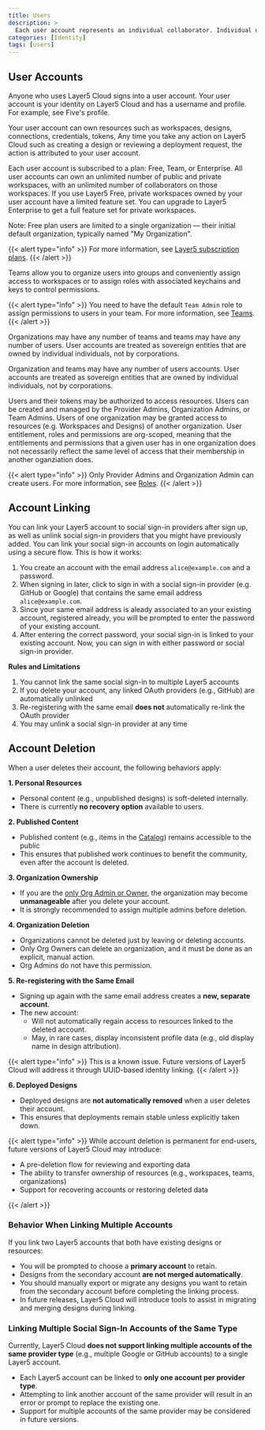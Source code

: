 ```yaml
---
title: Users
description: >
  Each user account represents an individual collaborator. Individual user accounts exist beyond the bounds of organizations.
categories: [Identity]
tags: [users]
---
```


## User Accounts

Anyone who uses Layer5 Cloud signs into a user account. Your user account is your identity on Layer5 Cloud and has a username and profile. For example, see Five's profile.

<!-- {{< alert type="warning" title="TODO" >}}Insert Five's user profile here.{{< /alert >}} -->

Your user account can own resources such as workspaces, designs, connections, credentials, tokens, Any time you take any action on Layer5 Cloud such as creating a design or reviewing a deployment request, the action is attributed to your user account.

Each user account is subscribed to a plan: Free, Team, or Enterprise. All user accounts can own an unlimited number of public and private workspaces, with an unlimited number of collaborators on those workspaces. If you use Layer5 Free, private workspaces owned by your user account have a limited feature set. You can upgrade to Layer5 Enterprise to get a full feature set for private workspaces.

Note: Free plan users are limited to a single organization — their initial default organization, typically named "My Organization".

{{< alert type="info" >}}
For more information, see [Layer5 subscription plans](https://layer5.io/pricing).
{{< /alert >}}

Teams allow you to organize users into groups and conveniently assign access to workspaces or to assign roles with associated keychains and keys to control permissions.

{{< alert type="info" >}}
You need to have the default `Team Admin` role to assign permissions to users in your team. For more information, see [Teams](/cloud/identity/teams).
{{< /alert >}}

Organizations may have any number of teams and teams may have any number of users. User accounts are treated as sovereign entities that are owned by individual individuals, not by corporations.

Organization and teams may have any number of users accounts. User accounts are treated as sovereign entities that are owned by individual individuals, not by corporations.

Users and their tokens may be authorized to access resources. Users can be created and managed by the Provider Admins, Organization Admins, or Team Admins. Users of one organization may be granted access to resources (e.g. Workspaces and Designs) of another organization. User entitlement, roles and permissions are org-scoped, meaning that the entitlements and permissions that a given user has in one organization does not necessarily reflect the same level of access that their membership in another oganziation does.

{{< alert type="info" >}}
Only Provider Admins and Organization Admin can create users. For more information, see [Roles](/cloud/security/roles/).
{{< /alert >}}

## Account Linking

You can link your Layer5 account to social sign-in providers after sign up, as well as unlink social sign-in providers that you might have previously added. You can link your social sign-in accounts on login automatically using a secure flow. This is how it works:

1. You create an account with the email address `alice@example.com` and a password.
2. When signing in later, click to sign in with a social sign-in provider (e.g. GitHub or Google) that contains the same email address `alice@example.com`.
3. Since your same email address is aleady associated to an your existing account, registered already, you will be prompted to enter the password of your existing account.
4. After entering the correct password, your social sign-in is linked to your existing account. Now, you can sign in with either password or social sign-in provider.

**Rules and Limitations**

1. You cannot link the same social sign-in to multiple Layer5 accounts
2. If you delete your account, any linked OAuth providers (e.g., GitHub) are automatically unlinked  
3. Re-registering with the same email **does not** automatically re-link the OAuth provider  
4. You may unlink a social sign-in provider at any time

## Account Deletion

When a user deletes their account, the following behaviors apply:

**1. Personal Resources**

- Personal content (e.g., unpublished designs) is soft-deleted internally.
- There is currently **no recovery option** available to users.

**2. Published Content**

- Published content (e.g., items in the [Catalog](https://cloud.layer5.io/catalog)) remains accessible to the public
- This ensures that published work continues to benefit the community, even after the account is deleted.

**3. Organization Ownership**

- If you are the [only Org Admin or Owner](https://docs.layer5.io/cloud/security/roles/), the organization may become **unmanageable** after you delete your account.
- It is strongly recommended to assign multiple admins before deletion.

**4. Organization Deletion**

- Organizations cannot be deleted just by leaving or deleting accounts.
- Only Org Owners can delete an organization, and it must be done as an explicit, manual action.
- Org Admins do not have this permission.

**5. Re-registering with the Same Email**

- Signing up again with the same email address creates a **new, separate account**.
- The new account:
  - Will not automatically regain access to resources linked to the deleted account.
  - May, in rare cases, display inconsistent profile data (e.g., old display name in design attribution).

{{< alert type="info" >}}
This is a known issue. Future versions of Layer5 Cloud will address it through UUID-based identity linking.
{{< /alert >}}

**6. Deployed Designs**

- Deployed designs are **not automatically removed** when a user deletes their account.
- This ensures that deployments remain stable unless explicitly taken down.

{{< alert type="info" >}}
While account deletion is permanent for end-users, future versions of Layer5 Cloud may introduce:

- A pre-deletion flow for reviewing and exporting data  
- The ability to transfer ownership of resources (e.g., workspaces, teams, organizations)  
- Support for recovering accounts or restoring deleted data

{{< /alert >}}

### Behavior When Linking Multiple Accounts

If you link two Layer5 accounts that both have existing designs or resources:

- You will be prompted to choose a **primary account** to retain.
- Designs from the secondary account **are not merged automatically**.
- You should manually export or migrate any designs you want to retain from the secondary account before completing the linking process.
- In future releases, Layer5 Cloud will introduce tools to assist in migrating and merging designs during linking.

### Linking Multiple Social Sign-In Accounts of the Same Type

Currently, Layer5 Cloud **does not support linking multiple accounts of the same provider type** (e.g., multiple Google or GitHub accounts) to a single Layer5 account.

- Each Layer5 account can be linked to **only one account per provider type**.
- Attempting to link another account of the same provider will result in an error or prompt to replace the existing one.
- Support for multiple accounts of the same provider may be considered in future versions.
